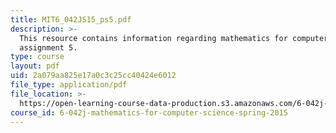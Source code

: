 ```yaml
---
title: MIT6_042JS15_ps5.pdf
description: >-
  This resource contains information regarding mathematics for computer science,
  assignment 5.
type: course
layout: pdf
uid: 2a079aa825e17a0c3c25cc40424e6012
file_type: application/pdf
file_location: >-
  https://open-learning-course-data-production.s3.amazonaws.com/6-042j-mathematics-for-computer-science-spring-2015/2a079aa825e17a0c3c25cc40424e6012_MIT6_042JS15_ps5.pdf
course_id: 6-042j-mathematics-for-computer-science-spring-2015
---
```

